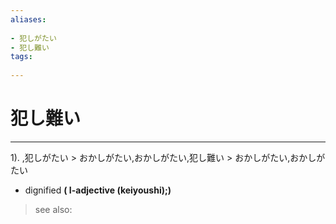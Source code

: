 ```yaml
---
aliases:
    
- 犯しがたい
- 犯し難い
tags:
    
---
```


# 犯し難い
---
1).
,犯しがたい > おかしがたい,おかしがたい,犯し難い > おかしがたい,おかしがたい

- dignified
**( I-adjective (keiyoushi);)**
> see also: 
            